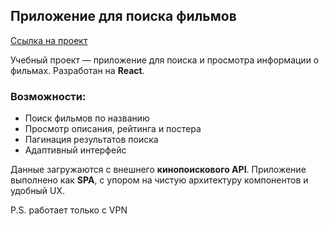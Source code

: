 ## Приложение для поиска фильмов

[Ссылка на проект](https://movies-app-tau-three.vercel.app)

Учебный проект — приложение для поиска и просмотра информации о фильмах. Разработан на **React**.

### Возможности:
- Поиск фильмов по названию
- Просмотр описания, рейтинга и постера
- Пагинация результатов поиска
- Адаптивный интерфейс

Данные загружаются с внешнего **кинопоискового API**. Приложение выполнено как **SPA**, с упором на чистую архитектуру компонентов и удобный UX.

P.S. работает только с VPN

